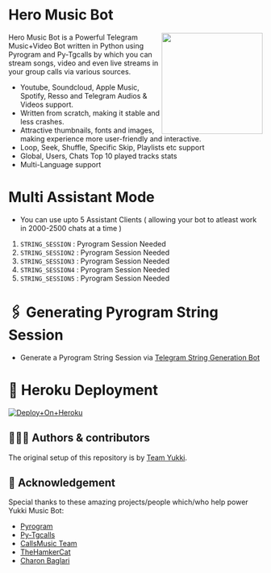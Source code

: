 # Hero Music Bot

<img src="https://te.legra.ph/file/72b8500b85d0c4798c6d5.jpg" align="right" width="200" height="200"/>


Hero Music Bot is a Powerful Telegram Music+Video Bot written in Python using Pyrogram and Py-Tgcalls by which you can stream songs, video and even live streams in your group calls via various sources.

* Youtube, Soundcloud, Apple Music, Spotify, Resso and Telegram Audios & Videos support.
* Written from scratch, making it stable and less crashes.
* Attractive thumbnails, fonts and images,  making experience more user-friendly and interactive.
* Loop, Seek, Shuffle, Specific Skip, Playlists etc support
* Global, Users, Chats Top 10 played tracks stats
* Multi-Language support


# Multi Assistant Mode

- You can use upto 5 Assistant Clients ( allowing your bot to atleast work in 2000-2500 chats at a time )

1. `STRING_SESSION` : Pyrogram Session Needed
2. `STRING_SESSION2` : Pyrogram Session Needed
3. `STRING_SESSION3` : Pyrogram Session Needed
4. `STRING_SESSION4` : Pyrogram Session Needed
5. `STRING_SESSION5` : Pyrogram Session Needed


# 🖇 Generating Pyrogram String Session


- Generate a Pyrogram String Session via [Telegram String Generation Bot](https://t.me/StringSession_robot)


# 🚀 Heroku Deployment


[![Deploy+On+Heroku](https://www.herokucdn.com/deploy/button.svg)](https://heroku.com/deploy?template=https://github.com/Itz-mst-boy/Landh)


## 👨🏻‍💻 Authors & contributors

The original setup of this repository is by [Team Yukki](https://github.com/TeamYukki).


## 📑 Acknowledgement

Special thanks to these amazing projects/people which/who help power Yukki Music Bot:

- [Pyrogram](https://github.com/pyrogram/pyrogram)
- [Py-Tgcalls](https://github.com/pytgcalls/pytgcalls)
- [CallsMusic Team](https://github.com/Callsmusic)
- [TheHamkerCat](https://github.com/TheHamkerCat)
- [Charon Baglari](https://github.com/XCBv021)

